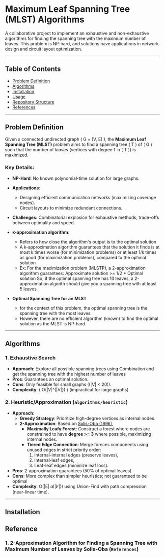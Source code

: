 # Maximum Leaf Spanning Tree (MLST) Algorithms


A collaborative project to implement an exhaustive and non-exhaustive algorithms for finding the spanning tree with the maximum number of leaves. This problem is NP-hard, and solutions have applications in network design and circuit layout optimization.

---

## Table of Contents
- [Problem Definition](#problem-definition)
- [Algorithms](#algorithms)
- [Installation](#installation)
- [Usage](#usage)
- [Repository Structure](#repository-structure)
- [References](#references)

---

## Problem Definition

Given a connected undirected graph \( G = (V, E) \), the **Maximum Leaf Spanning Tree (MLST)** problem aims to find a spanning tree \( T \) of \( G \) such that the number of *leaves* (vertices with degree 1 in \( T \)) is maximized.

### Key Details:
- **NP-Hard**: No known polynomial-time solution for large graphs.
- **Applications**: 
  - Designing efficient communication networks (maximizing coverage nodes).
  - Circuit layouts to minimize redundant connections.
- **Challenges**: Combinatorial explosion for exhaustive methods; trade-offs between optimality and speed.
- **k-approximation algorithm**:
  - Refers to how close the algorithm's output is to the optimal solution.
  - A k-approximation algorithm guarantees that the solution it finds is at most k times worse (for minimization problems) or at least 1/k times as good (for maximization problems), compared to the optimal solution
  - Ex: For the maximization problem (MLSTP), a 2-approximation algorithm guarantees:
        Approximate solution >= 1/2 * Optimal solution
    So, if the optimal spanning tree has 10 leaves, a 2-approximation algorith should give you a spanning tree with at least 5 leaves.

- **Optimal Spanning Tree for an MLST**
  - for the context of this problem, the optimal spanning tree is the spanning tree with the most leaves.
  - However, there are no efficient algorithm (known) to find the optimal solution as the MLST is NP-hard.
---

## Algorithms

### 1. Exhaustive Search  
- **Approach**: Explore all possible spanning trees using Combination and get the spanning tree with the highest number of leaves
- **Pros**: Guarantees an optimal solution.
- **Cons**: Only feasible for small graphs (\(|V| < 20\)).
- **Complexity**: \( O(|V|^{|V|}) \) (impractical for large graphs).

### 2. Heuristic/Approximation (`algorithms/heuristic`)
- **Approach**: 
  - **Greedy Strategy**: Prioritize high-degree vertices as internal nodes.
  - **2-Approximation**: Based on [Solis-Oba (1996)](https://link.springer.com/article/10.1007/s00453-015-0080-0),
      - **Maximally Leafy Forest**: Construct a forest where nodes are constrained to have **degree >= 3** where possible, maximizing internal nodes.
      - **Tiered Edge Connection**: Merge foreces components using unused edges in strict priority order:
          1. Internal-internal edges (preserve leaves),
          2. Internal-leaf edges,
          3. Leaf-leaf edges (minimize leaf loss).
- **Pros**: 2-approximation guarantees (50% of optimal leaves).
- **Cons**: More complex than simpler heuristics; not guaranteed to be optimal
- **Complexity**: O(|E| 𝛼(|𝑉|)) using Union-Find with path compression (near-linear time).

---

## Installation

## Reference
### 1. 2-Approximation Algorithm for Finding a Spanning Tree with Maximum Number of Leaves by Solis-Oba (`References`)


